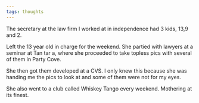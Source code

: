 ```yaml
---
tags: thoughts
---
```


The secretary at the law firm I worked at in independence had 3 kids, 13,9 and 2. 

Left the 13 year old in charge for the weekend. She partied with lawyers at a seminar at Tan tar a, where she proceeded to take topless pics with several of them in Party Cove. 

She then got them developed at a CVS. I only knew this because she was handing me the pics to look at and some of them were not for my eyes.

She also went to a club called Whiskey Tango every weekend. Mothering at its finest. 
